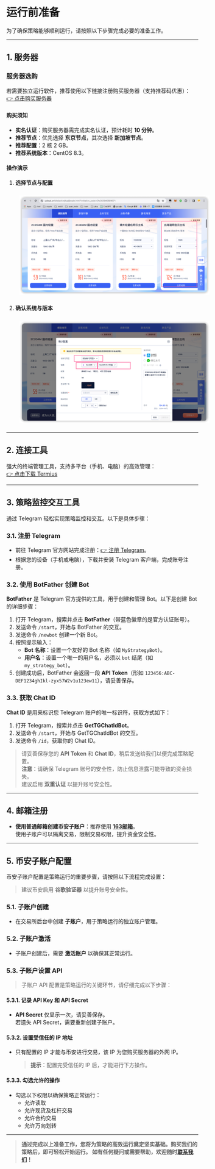 # 运行前准备

为了确保策略能够顺利运行，请按照以下步骤完成必要的准备工作。

---

## **1. 服务器**

### **服务器选购**

若需要独立运行软件，推荐使用以下链接注册购买服务器（支持推荐码优惠）：  
[👉 点击购买服务器](https://www.ucloud.cn/site/active/kuaijiesale.html?invitation_code=C1x69BCB8FC168D)

#### **购买须知**
- **实名认证**：购买服务器需完成实名认证，预计耗时 **10 分钟**。
- **推荐节点**：优先选择 **东京节点**，其次选择 **新加坡节点**。
- **推荐配置**：2 核 2 GB。
- **推荐系统版本**：CentOS 8.3。

#### **操作演示**
1. **选择节点与配置**  
   <div style="text-align: left; padding: 10px;">
       <img src="https://raw.githubusercontent.com/wendingtaoli/wendingtaoli.github.io/main/image/image-20240316191504317.png" 
            alt="期现价差套利流程图" 
            style="display: block; max-width: 500px; height: auto; margin-left: 0;">
   </div>

2. **确认系统与版本**  
   <div style="text-align: left; padding: 10px;">
       <img src="https://raw.githubusercontent.com/wendingtaoli/wendingtaoli.github.io/main/image/image-20240316191610764.png" 
            alt="期现价差套利流程图" 
            style="display: block; max-width: 500px; height: auto; margin-left: 0;">
   </div>

---

## **2. 连接工具**

强大的终端管理工具，支持多平台（手机、电脑）的高效管理：  
[👉 点击下载 Termius](https://www.termius.com/download/)

---

## **3. 策略监控交互工具**

通过 Telegram 轻松实现策略监控和交互。以下是具体步骤：

### **3.1. 注册 Telegram**
- 前往 Telegram 官方网站完成注册：[👉 注册 Telegram](https://telegram.org/dl)。
- 根据您的设备（手机或电脑），下载并安装 Telegram 客户端，完成账号注册。


### **3.2. 使用 BotFather 创建 Bot**

**BotFather** 是 Telegram 官方提供的工具，用于创建和管理 Bot。以下是创建 Bot 的详细步骤：

1. 打开 Telegram，搜索并点击 **BotFather**（带蓝色徽章的是官方认证账号）。
2. 发送命令 `/start`，开始与 BotFather 的交互。
3. 发送命令 `/newbot` 创建一个新 Bot。
4. 按照提示输入：
   - **Bot 名称**：设置一个友好的 Bot 名称（如 `MyStrategyBot`）。
   - **用户名**：设置一个唯一的用户名，必须以 `bot` 结尾（如 `my_strategy_bot`）。
5. 创建成功后，BotFather 会返回一段 **API Token**（形如 `123456:ABC-DEF1234ghIkl-zyx57W2v1u123ew11`），请妥善保存。


### **3.3. 获取 Chat ID**

**Chat ID** 是用来标识您 Telegram 账户的唯一标识符，获取方式如下：

1. 打开 Telegram，搜索并点击 **GetTGChatIdBot**。
2. 发送命令 `/start`，开始与 GetTGChatIdBot 的交互。
3. 发送命令 `/id`，获取你的 Chat ID。

> 请妥善保存您的 **API Token** 和 **Chat ID**，稍后发送给我们以便完成策略配置。  
> **注意**：请确保 Telegram 账号的安全性，防止信息泄露可能导致的资金损失。  
> 建议启用 **双重认证** 以提升账号安全性。

---

## **4. 邮箱注册**

- **使用普通邮箱创建币安子账户**：推荐使用 [**163邮箱**](https://mail.163.com/register/index.htm)。  
  使用子账户可以隔离交易，限制交易权限，提升资金安全性。

---
## **5. 币安子账户配置**

币安子账户配置是策略运行的重要步骤，请按照以下流程完成设置：

> 建议币安启用 **谷歌验证器** 以提升账号安全性。


### **5.1. 子账户创建**
- 在交易所后台中创建 **子账户**，用于策略运行的独立账户管理。

### **5.2. 子账户激活**
- 子账户创建后，需要 **激活账户** 以确保其正常运行。


### **5.3. 子账户设置 API**
> 子账户 API 配置是策略运行的关键环节，请仔细完成以下步骤：
#### **5.3.1. 记录 API Key 和 API Secret**   
- **API Secret** 仅显示一次，请妥善保存。  
  若遗失 API Secret，需要重新创建子账户。

#### **5.3.2. 设置受信任的 IP 地址**
- 只有配置的 IP 才能与币安进行交易，该 IP 为您购买服务器的外网 IP。
  > **提示**：配置完受信任的 IP 后，才能进行下方操作。

#### **5.3.3. 勾选允许的操作**
- 勾选以下权限以确保策略正常运行：
   - 允许读取
   - 允许现货及杠杆交易
   - 允许合约交易
   - 允许万向划转

---

> **通过完成以上准备工作，您将为策略的高效运行奠定坚实基础。购买我们的策略后，即可轻松开始运行。
如有任何疑问或需要帮助，欢迎随时[联系我们](联系方式.md)！**
